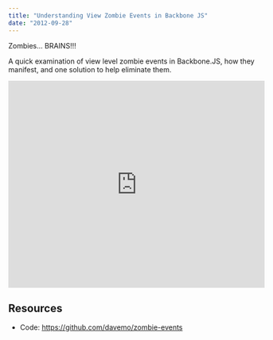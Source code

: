 ```yaml
---
title: "Understanding View Zombie Events in Backbone JS"
date: "2012-09-28"
---
```


<aside class="tldr">
Zombies... BRAINS!!!
</aside>

A quick examination of view level zombie events in Backbone.JS, how they manifest, and one solution to help eliminate them.

<iframe src="https://www.youtube.com/embed/hb8_IReoms8?wmode=transparent" allowfullscreen frameborder="0" height="417" width="515"></iframe>

## Resources

- Code: https://github.com/davemo/zombie-events
